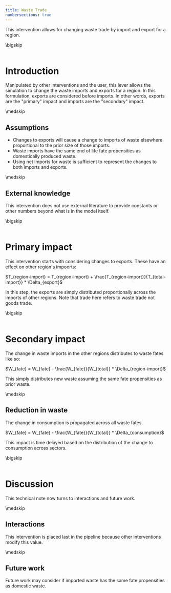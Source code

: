 ```yaml
---
title: Waste Trade
numbersections: true
---
```

This intervention allows for changing waste trade by import and export for a region.

\bigskip
<br>
<br>

# Introduction
Manipulated by other interventions and the user, this lever allows the simulation to change the waste imports and exports for a region. In this formulation, exports are considered before imports. In other words, exports are the "primary" impact and imports are the "secondary" impact.

\medskip
<br>

## Assumptions

 - Changes to exports will cause a change to imports of waste elsewhere proportional to the prior size of those imports.
 - Waste imports have the same end of life fate propensities as domestically produced waste.
 - Using net imports for waste is sufficient to represent the changes to both imports and exports.

\medskip
<br>

## External knowledge
This intervention does not use external literature to provide constants or other numbers beyond what is in the model itself.

\bigskip
<br>
<br>

# Primary impact
This intervention starts with considering changes to exports. These have an effect on other region's impoorts:

$T_{region-import} = T_{region-import} + \frac{T_{region-import}}{T_{total-import}} * \Delta_{export}$

In this step, the exports are simply distributed proportionally across the imports of other regions. Note that trade here refers to waste trade not goods trade.

\bigskip
<br>
<br>

# Secondary impact
The change in waste imports in the other regions distributes to waste fates like so:

$W_{fate} = W_{fate} - \frac{W_{fate}}{W_{total}} * \Delta_{region-import}$

This simply distributes new waste assuming the same fate propensities as prior waste. 

\medskip
<br>

## Reduction in waste
The change in consumption is propagated across all waste fates.

$W_{fate} = W_{fate} - \frac{W_{fate}}{W_{total}} * \Delta_{consumption}$

This impact is time delayed based on the distribution of the change to consumption across sectors.

\bigskip
<br>
<br>

# Discussion
This technical note now turns to interactions and future work.

\medskip
<br>

## Interactions
This intervention is placed last in the pipeline because other interventions modify this value.

\medskip
<br>

## Future work
Future work may consider if imported waste has the same fate propensities as domestic waste.

